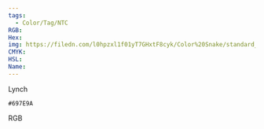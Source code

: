 ```yaml
---
tags:
  - Color/Tag/NTC
RGB:
Hex:
img: https://filedn.com/l0hpzxl1f01yT7GHxtF8cyk/Color%20Snake/standard_csv_to_svg/%23/697E9A.svg
CMYK:
HSL:
Name:
---
```

Lynch
```palette
#697E9A
```
RGB
